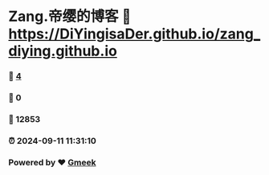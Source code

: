 # Zang.帝缨的博客 :link: https://DiYingisaDer.github.io/zang_diying.github.io 
### :page_facing_up: [4](https://DiYingisaDer.github.io/zang_diying.github.io/tag.html) 
### :speech_balloon: 0 
### :hibiscus: 12853 
### :alarm_clock: 2024-09-11 11:31:10 
### Powered by :heart: [Gmeek](https://github.com/Meekdai/Gmeek)
